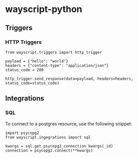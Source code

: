 # wayscript-python

## Triggers

### HTTP Triggers

```
from wayscript.triggers import http_trigger

payload = {"hello": "world"}
headers = {"content-type": "application/json"}
status_code = 200

http_trigger.send_response(data=payload, headers=headers, status_code=status_code)
```

## Integrations

### SQL

To connect to a postgres resource, use the following snippet:
```
import psycopg2
from wayscript.ingegrations import sql

kwargs = sql.get_psycopg2_connection_kwargs(_id)
connection = psycopg2.connect(**kwargs)
```
